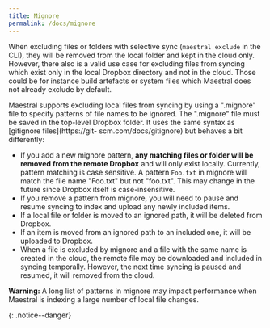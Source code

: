 ```yaml
---
title: Mignore
permalink: /docs/mignore
---
```


When excluding files or folders with selective sync (`maestral exclude` in the CLI),
they will be removed from the local folder and kept in the cloud only. However, there
also is a valid use case for excluding files from syncing which exist only in the local
Dropbox directory and not in the cloud. Those could be for instance build artefacts or
system files which Maestral does not already exclude by default.

Maestral supports excluding local files from syncing by using a ".mignore" file to
specify patterns of file names to be ignored. The ".mignore" file must be saved in the
top-level Dropbox folder. It uses the same syntax as [gitignore files](https://git-
scm.com/docs/gitignore) but behaves a bit differently:

- If you add a new mignore pattern, **any matching files or folder will be removed from
  the remote Dropbox** and will only exist locally. Currently, pattern matching is case
  sensitive. A pattern `Foo.txt` in mignore will match the file name "Foo.txt" but not
  "foo.txt". This may change in the future since Dropbox itself is case-insensitive.
- If you remove a pattern from mignore, you will need to pause and resume syncing to index
  and upload any newly included items.
- If a local file or folder is moved to an ignored path, it will be deleted from Dropbox.
- If an item is moved from an ignored path to an included one, it will be uploaded to
  Dropbox.
- When a file is excluded by mignore and a file with the same name is created in the
  cloud, the remote file may be downloaded and included in syncing temporally. However,
  the next time syncing is paused and resumed, it will removed from the cloud.

<p><b>Warning:</b> A long list of patterns in mignore may impact performance when Maestral 
is indexing a large number of local file changes.</p>{: .notice--danger}
